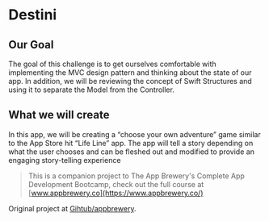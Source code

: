 #  Destini

## Our Goal

The goal of this challenge is to get ourselves comfortable with implementing the MVC design pattern and thinking about the state of our app. In addition, we will be reviewing the concept of Swift Structures and using it to separate the Model from the Controller. 

## What we will create

In this app, we will be creating a “choose your own adventure” game similar to the App Store hit “Life Line” app. The app will tell a story depending on what the user chooses and can be fleshed out and modified to provide an engaging story-telling experience


>This is a companion project to The App Brewery's Complete App Development Bootcamp, check out the full course at [www.appbrewery.co](https://www.appbrewery.co/)


Original project at [Gihtub/appbrewery](https://github.com/appbrewery/Destini-iOS13).
